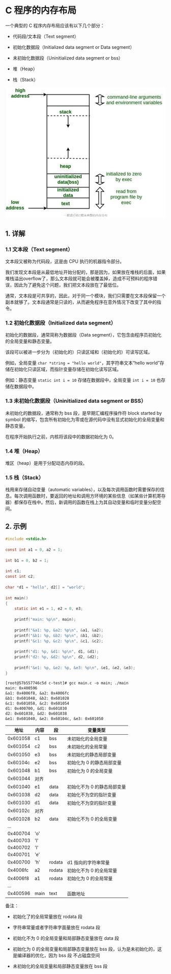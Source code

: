 # C 程序的内存布局

一个典型的 C 程序内存布局应该有以下几个部分：

- 代码段/文本段（Text segment）

- 初始化数据段（Initialized data segment or Data segment）

- 未初始化数据段（Uninitialized data segment or bss）

- 堆（Heap）

- 栈（Stack）

![image](./20220508_01_pic_001.jpg)

## 1. 详解

### 1.1 文本段（Text segment）

文本段又被称为代码段，这是由 CPU 执行的机器指令部分。

我们发现文本段是从最低地址开始分配的，那是因为，如果放在堆栈的后面，如果堆栈溢出overflow了，那么文本段就可能会被覆盖掉，造成不可预料的程序错误，因此为了避免这个问题，我们把文本段放在了最低位。

通常，文本段是可共享的，因此，对于同一个模块，我们只需要在文本段保留一个副本就够了。文本段通常是只读的，从而避免程序在意外情况下改变了其中的指令。

### 1.2 初始化数据段（Initialized data segment）

初始化的数据段，通常简称为数据段（Data segment），它包含由程序员初始化的全局变量和静态变量。

该段可以被进一步分为（初始化的）只读区域和（初始化的）可读写区域。

例如，全局变量 `char *string = "hello world"`，其字符串文本“hello world”存储在初始化只读区域，而指针变量存储在初始化读写区域。

例如：静态变量 `static int i = 10` 存储在数据段中，全局变量 `int i = 10` 也存储在数据段中。

### 1.3 未初始化数据段（Uninitialized data segment or BSS）

未初始化的数据段，通常称为 bss 段，是早期汇编程序操作符 block started by symbol 的缩写，包含所有初始化为零或在源代码中没有显式初始化的全局变量和静态变量。

在程序开始执行之前，内核将该段中的数据初始化为 0。

### 1.4 堆（Heap）

堆区（heap）是用于分配动态内存的段。

### 1.5 栈（Stack）

栈用来存储自动变量（automatic variables），以及每次调用函数时需要保存的信息。每次调用函数时，要返回的地址和调用方环境的某些信息（如某些计算机寄存器）都保存在栈中。然后，新调用的函数在栈上为其自动变量和临时变量分配空间。

## 2. 示例

```c
#include <stdio.h>

const int a1 = 0, a2 = 1;

int b1 = 0, b2 = 1;

int c1;
const int c2;

char *d1 = "hello", d2[] = "world";

int main()
{
    static int e1 = 1, e2 = 0, e3;

    printf("main: %p\n", main);

    printf("&a1: %p, &a2: %p\n", &a1, &a2);
    printf("&b1: %p, &b2: %p\n", &b1, &b2);
    printf("&c1: %p, &c2: %p\n", &c1, &c2);

    printf("d1: %p, &d1: %p\n", d1, &d1);
    printf("d2: %p, &d2: %p\n", d2, &d2);

    printf("&e1: %p, &e2: %p, &e3: %p\n", &e1, &e2, &e3);
}
```

```shell
[root@57b557746c5d c-test]# gcc main.c -o main; ./main 
main: 0x400596
&a1: 0x4006f8, &a2: 0x4006fc
&b1: 0x601048, &b2: 0x601028
&c1: 0x601058, &c2: 0x601054
d1: 0x400700, &d1: 0x601030
d2: 0x601038, &d2: 0x601038
&e1: 0x601040, &e2: 0x60104c, &e3: 0x601050
```

|地址|内容|段|变量类型|
|-|-|-|-|
|0x601058	|c1	|bss	|未初始化的全局变量
|0x601054	|c2	|bss	|未初始化的全局常量
|0x601050	|e3	|bss	|未初始化的静态局部变量
|0x60104c	|e2	|bss	|初始化为 0 的静态局部变量
|0x601048	|b1	|bss	|初始化为 0 的全局变量
|0x601044	|对齐
|0x601040	|e1	|data	|初始化不为 0 的静态局部变量
|0x601038	|d2	|data	|初始化不为空的指针变量
|0x601030	|d1	|data	|初始化不为空的指针变量
|0x60102c	|对齐		
|0x601028	|b2	|data	|初始化不为 0 的全局变量
|...		|	
|0x400704	|'o' 		
|0x400703	|'l' 		
|0x400702	|'l' 		
|0x400701	|'e' 		
|0x400700	|'h'|rodata	|d1 指向的字符串常量
|0x4006fc	|a2	|rodata	|初始化不为 0 的全局常量
|0x4006f8	|a1	|rodata	|初始化为 0 的全局常量
|...		|	
|0x400596	|main|	text	|函数地址

备注：

- 初始化了的全局常量放在 rodata 段

- 字符串常量或者字符串字面量放在 rodata 段

- 初始化不为 0 的全局变量和局部静态变量放在 data 段

- 初始化为 0 的全局变量和局部静态变量放在 bss 段，认为是未初始化的，这是编译器的优化，因为 bss 段 不占磁盘空间

- 未初始化的全局变量和局部静态变量放在 bss 段


